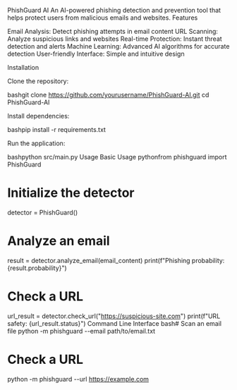 
PhishGuard AI
An AI-powered phishing detection and prevention tool that helps protect users from malicious emails and websites.
Features

Email Analysis: Detect phishing attempts in email content
URL Scanning: Analyze suspicious links and websites
Real-time Protection: Instant threat detection and alerts
Machine Learning: Advanced AI algorithms for accurate detection
User-friendly Interface: Simple and intuitive design

Installation

Clone the repository:

bashgit clone https://github.com/yourusername/PhishGuard-AI.git
cd PhishGuard-AI

Install dependencies:

bashpip install -r requirements.txt

Run the application:

bashpython src/main.py
Usage
Basic Usage
pythonfrom phishguard import PhishGuard

# Initialize the detector
detector = PhishGuard()

# Analyze an email
result = detector.analyze_email(email_content)
print(f"Phishing probability: {result.probability}")

# Check a URL
url_result = detector.check_url("https://suspicious-site.com")
print(f"URL safety: {url_result.status}")
Command Line Interface
bash# Scan an email file
python -m phishguard --email path/to/email.txt

# Check a URL
python -m phishguard --url https://example.com
